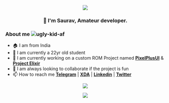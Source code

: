 <p align="center">
  <img src="https://i.imgur.com/4JQ70Bw.jpg" />
</p>

<h3 align="center">👋 I'm Saurav, Amateur developer.</h3>

<h3>About me  <img src="https://komarev.com/ghpvc/?username=ugly-kid-af&style=flat-square" alt="ugly-kid-af" /></h3>

- 🏠 I am from India
- 🌱 I am currently a 22yr old student
- 🏢 I am currently working on a custom ROM Project named [**PixelPlusUI**](https://ppui.site/home) & [**Project Elixir**](https://projectelixiros.com/home)
- 👯 I am always looking to collaborate if the project is fun
- 📫 How to reach me [**Telegram**](https://t.me/ugly_kid_af) | [**XDA**](https://forum.xda-developers.com/m/sourav24071999.9437589) | [**Linkedin**](https://www.linkedin.com/in/sourav2407) | [**Twitter**](https://twitter.com/ugly_kid_af)

<p align="center"> <img src="https://github-readme-streak-stats.herokuapp.com/?user=ugly-kid-af&theme=dark"/></p>

<p align = "center">
 <img src="https://activity-graph.herokuapp.com/graph?username=ugly-kid-af&theme=redical">
</p>  


